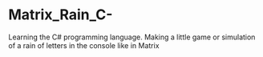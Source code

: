 # Matrix_Rain_C-
Learning the C# programming language. Making a little game or simulation of a rain of letters in the console like in Matrix
